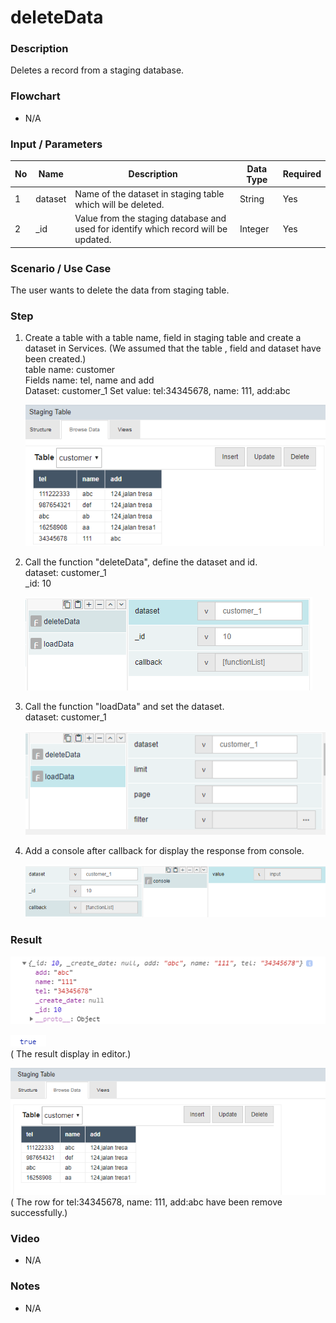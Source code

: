 ﻿# deleteData 

### Description

Deletes a record from a staging database.

### Flowchart

- N/A 

### Input / Parameters

| No | Name | Description | Data Type | Required |
| ------ | ------ | ------ |------ | ------ |
| 1 | dataset | Name of the dataset in staging table which will be deleted. | String | Yes  |
| 2 | _id | Value from the staging database and used for identify which record will be updated. | Integer | Yes  |

### Scenario / Use Case

The user wants to delete the data from staging table.

### Step

1. Create a table with a table name, field in staging table and             create a dataset in Services. (We assumed that the table ,               field and dataset have been created.)
   <br>
   table name: customer<br>
   Fields name: tel, name and add<br>
   Dataset: customer_1
   Set value: tel:34345678, name: 111, add:abc
        
   ![](../../../../document/function/Dataset/deleteData/deleteData-step-1.png?raw=true)
        
2. Call the function "deleteData", define the dataset and id. 
   <br>
   dataset: customer_1<br>
   _id: 10<br>
   
   ![](../../../../document/function/Dataset/deleteData/deleteData-step-2.png?raw=true)
 
3. Call the function "loadData" and set the dataset.
   <br>
   dataset: customer_1<br>
   
   ![](../../../../document/function/Dataset/deleteData/deleteData-step-3.png?raw=true)
   
4. Add a console after callback for display the response from               console.
 
   ![](../../../../document/function/Dataset/deleteData/deleteData-step-4.png?raw=true)
   

### Result

 ![](../../../../document/function/Dataset/deleteData/deleteData-result-1.png?raw=true)
 
 ![](../../../../document/function/Dataset/deleteData/deleteData-result-2.png?raw=true)<br>
 ( The result display in editor.)
 
 ![](../../../../document/function/Dataset/deleteData/deleteData-result-3.png?raw=true)
( The row for tel:34345678, name: 111, add:abc have been remove successfully.)

### Video

- N/A

<!--[![Video](http://i.imgur.com/Ot5DWAW.png)](https://youtu.be/StTqXEQ2l-Y?t=35s)-->

### Notes

- N/A